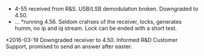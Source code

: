 
* 4-55 received from R&S. USB/LSB demodulation broken. Downgraded to 4.50.
* ...
*running 4.56. Seldom crahses of the receiver, locks, generates humm, no ip and iq stream. Lock can be ended with a short test.

*2016-03-19
    Downgraded receiver to 4.50.
    Informed R&D Customer Support, promised to send an answer after easter.


